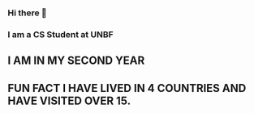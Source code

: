 ### Hi there 👋
### I am a CS Student at UNBF
## I AM IN MY SECOND YEAR
## FUN FACT I HAVE LIVED IN 4 COUNTRIES AND HAVE VISITED OVER 15.
<!--
**motusaru/motusaru** is a ✨ _special_ ✨ repository because its `README.md` (this file) appears on your GitHub profile.

Here are some ideas to get you started:

- 🔭 I’m currently working on ...
- 🌱 I’m currently learning ...
- 👯 I’m looking to collaborate on ...
- 🤔 I’m looking for help with ...
- 💬 Ask me about ...
- 📫 How to reach me: ...
- 😄 Pronouns: ...
- ⚡ Fun fact: ...
-->
